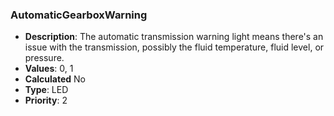 ### AutomaticGearboxWarning

- **Description**: The automatic transmission warning light means there's an
issue with the transmission, possibly the fluid temperature, fluid level, or
pressure.
- **Values**: 0, 1
- **Calculated** No
- **Type**: LED
- **Priority**: 2

